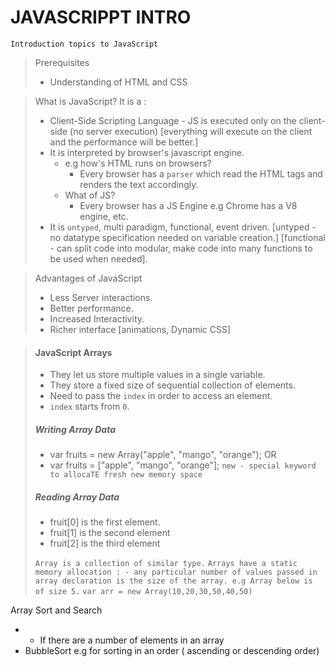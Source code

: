 # JAVASCRIPPT INTRO
`Introduction topics to JavaScript`

> Prerequisites
>- Understanding of HTML and CSS

> What is JavaScript?
> It is a :
> - Client-Side Scripting Language - JS is executed only on the client-side (no server execution) [everything will execute on the client and the performance will be better.]
> - It is interpreted by browser's javascript engine.
>   -  e.g how's HTML runs on  browsers?
>       - Every browser has a `parser` which read the HTML tags and renders the text accordingly.
>   - What of JS?
>       - Every browser has a JS Engine e.g Chrome has a V8 engine, etc.
> - It is `untyped`, multi paradigm, functional, event driven. [untyped - no datatype specification needed on variable creation.] [functional - can split code into modular, make code into many functions to be used when needed].

> Advantages of JavaScript
> - Less Server interactions.
> - Better performance.
> - Increased Interactivity.
> - Richer interface [animations, Dynamic CSS]

>   #### JavaScript Arrays
> - They let us store multiple values in a single variable.
> - They store a fixed size of sequential collection of elements.
> - Need to pass the `index` in order to access an element.
> - `index` starts from `0`.
> 
> ##### Writing Array Data
> - var fruits = new Array("apple", "mango", "orange");  OR
> - var fruits = ["apple", "mango", "orange"];
> `new - special keyword to allocaTE fresh new memory space`
> ##### Reading Array Data
> - fruit[0] is the first element.
> - fruit[1] is the second element
> - fruit[2] is the third element
> 
> `Array is a collection of similar type.`
> `Arrays have a static memory allocation : - any particular number of values passed in array declaration is the size of the array. e.g Array below is of size 5.`
> `var arr = new Array(10,20,30,50,40,50)`

Array Sort and Search
* - If there are a number of elements in an array
*  BubbleSort e.g for sorting in an order ( ascending or descending order)